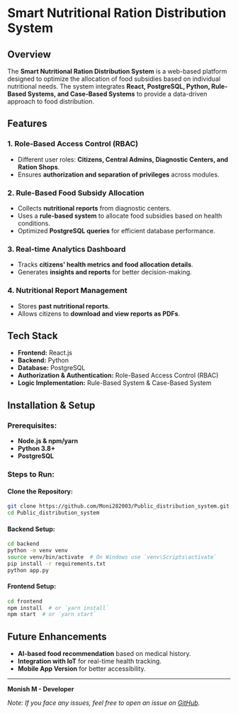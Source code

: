 # Smart Nutritional Ration Distribution System

## Overview
The **Smart Nutritional Ration Distribution System** is a web-based platform designed to optimize the allocation of food subsidies based on individual nutritional needs. The system integrates **React, PostgreSQL, Python, Rule-Based Systems, and Case-Based Systems** to provide a data-driven approach to food distribution.

## Features

### 1. Role-Based Access Control (RBAC)
- Different user roles: **Citizens, Central Admins, Diagnostic Centers, and Ration Shops**.
- Ensures **authorization and separation of privileges** across modules.

### 2. Rule-Based Food Subsidy Allocation
- Collects **nutritional reports** from diagnostic centers.
- Uses a **rule-based system** to allocate food subsidies based on health conditions.
- Optimized **PostgreSQL queries** for efficient database performance.

### 3. Real-time Analytics Dashboard
- Tracks **citizens' health metrics and food allocation details**.
- Generates **insights and reports** for better decision-making.

### 4. Nutritional Report Management
- Stores **past nutritional reports**.
- Allows citizens to **download and view reports as PDFs**.

## Tech Stack
- **Frontend:** React.js
- **Backend:** Python
- **Database:** PostgreSQL
- **Authorization & Authentication:** Role-Based Access Control (RBAC)
- **Logic Implementation:** Rule-Based System & Case-Based System

## Installation & Setup

### Prerequisites:
- **Node.js & npm/yarn**
- **Python 3.8+**
- **PostgreSQL**

### Steps to Run:
#### Clone the Repository:
```sh
git clone https://github.com/Moni282003/Public_distribution_system.git
cd Public_distribution_system
```

#### Backend Setup:
```sh
cd backend
python -m venv venv
source venv/bin/activate  # On Windows use `venv\Scripts\activate`
pip install -r requirements.txt
python app.py
```

#### Frontend Setup:
```sh
cd frontend
npm install  # or `yarn install`
npm start  # or `yarn start`
```

## Future Enhancements
- **AI-based food recommendation** based on medical history.
- **Integration with IoT** for real-time health tracking.
- **Mobile App Version** for better accessibility.

---
**Monish M - Developer**

*Note: If you face any issues, feel free to open an issue on [GitHub](https://github.com/Moni282003/Public_distribution_system/issues).*

